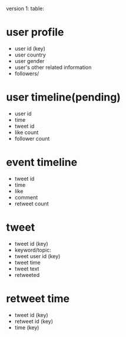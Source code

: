 
version 1:
table:
# user profile
* user id (key)
* user country
* user gender
* user's other related information
* followers/ 

# user timeline(pending)
* user id 
* time 
* tweet id
* like count
* follower count

# event timeline
* tweet id
* time
* like 
* comment
* retweet count

# tweet 
* tweet id (key)  
* keyword/topic:
* tweet user id (key)
* tweet time
* tweet text
* retweeted


# retweet time 
* tweet id (key)
* retweet id (key)
* time (key)

